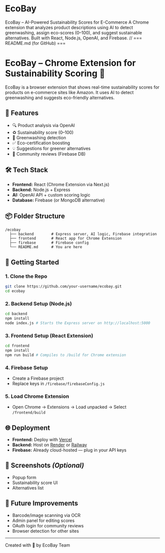 # EcoBay
EcoBay – AI-Powered Sustainability Scores for E-Commerce A Chrome extension that analyzes product descriptions using AI to detect greenwashing, assign eco-scores (0–100), and suggest sustainable alternatives. Built with React, Node.js, OpenAI, and Firebase.
// === README.md (for GitHub) ===

# EcoBay – Chrome Extension for Sustainability Scoring 🌱

EcoBay is a browser extension that shows real-time sustainability scores for products on e-commerce sites like Amazon. It uses AI to detect greenwashing and suggests eco-friendly alternatives.

## 🧩 Features
- 🔍 Product analysis via OpenAI
- ♻️ Sustainability score (0–100)
- 🚫 Greenwashing detection
- ✅ Eco-certification boosting
- 💡 Suggestions for greener alternatives
- 🧾 Community reviews (Firebase DB)

## 🛠️ Tech Stack
- **Frontend:** React (Chrome Extension via Next.js)
- **Backend:** Node.js + Express
- **AI:** OpenAI API + custom scoring logic
- **Database:** Firebase (or MongoDB alternative)

## 📦 Folder Structure
```
/ecobay
  ├── backend        # Express server, AI logic, Firebase integration
  ├── frontend       # React app for Chrome Extension
  ├── firebase       # Firebase config
  └── README.md      # You are here
```

## 🚀 Getting Started

### 1. Clone the Repo
```bash
git clone https://github.com/your-username/ecobay.git
cd ecobay
```

### 2. Backend Setup (Node.js)
```bash
cd backend
npm install
node index.js # Starts the Express server on http://localhost:5000
```

### 3. Frontend Setup (React Extension)
```bash
cd frontend
npm install
npm run build # Compiles to /build for Chrome extension
```

### 4. Firebase Setup
- Create a Firebase project
- Replace keys in `/firebase/firebaseConfig.js`

### 5. Load Chrome Extension
- Open Chrome → Extensions → Load unpacked → Select `/frontend/build`

## 🌐 Deployment

- **Frontend:** Deploy with [Vercel](https://vercel.com)
- **Backend:** Host on [Render](https://render.com) or [Railway](https://railway.app)
- **Firebase:** Already cloud-hosted — plug in your API keys

## 📸 Screenshots *(Optional)*
- Popup form
- Sustainability score UI
- Alternatives list

## 🔮 Future Improvements
- Barcode/image scanning via OCR
- Admin panel for editing scores
- OAuth login for community reviews
- Browser detection for other sites

---

Created with 💚 by EcoBay Team
